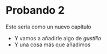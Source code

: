 # Probando 2

Esto sería como un nuevo capítulo
* Y vamos a añadirle algo de *gustillo*
* Y una cosa más que añadimos

